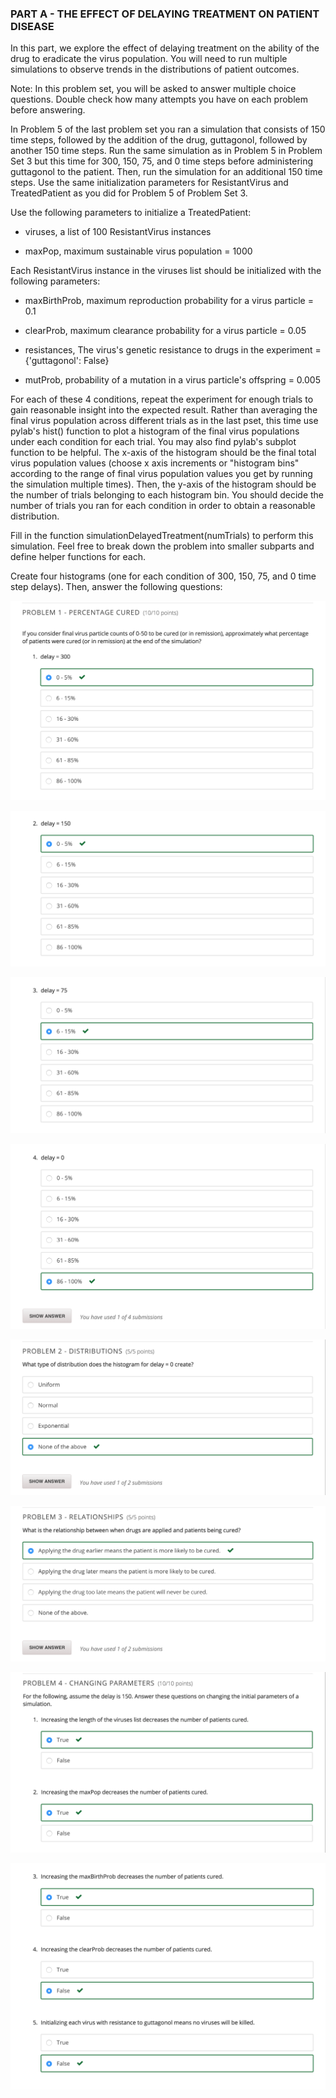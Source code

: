 ### PART A - THE EFFECT OF DELAYING TREATMENT ON PATIENT DISEASE

In this part, we explore the effect of delaying treatment on the ability of the drug to eradicate the virus population. You will need to run multiple simulations to observe trends in the distributions of patient outcomes.

Note: In this problem set, you will be asked to answer multiple choice questions. Double check how many attempts you have on each problem before answering.

In Problem 5 of the last problem set you ran a simulation that consists of 150 time steps, followed by the addition of the drug, guttagonol, followed by another 150 time steps. Run the same simulation as in Problem 5 in Problem Set 3 but this time for 300, 150, 75, and 0 time steps before administering guttagonol to the patient. Then, run the simulation for an additional 150 time steps. Use the same initialization parameters for ResistantVirus and TreatedPatient as you did for Problem 5 of Problem Set 3.

Use the following parameters to initialize a TreatedPatient:

- viruses, a list of 100 ResistantVirus instances

- maxPop, maximum sustainable virus population = 1000

Each ResistantVirus instance in the viruses list should be initialized with the following parameters:

- maxBirthProb, maximum reproduction probability for a virus particle = 0.1

- clearProb, maximum clearance probability for a virus particle = 0.05

- resistances, The virus's genetic resistance to drugs in the experiment = {'guttagonol': False}

- mutProb, probability of a mutation in a virus particle's offspring = 0.005

For each of these 4 conditions, repeat the experiment for enough trials to gain reasonable insight into the expected result. Rather than averaging the final virus population across different trials as in the last pset, this time use pylab's hist() function to plot a histogram of the final virus populations under each condition for each trial. You may also find pylab's subplot function to be helpful. The x-axis of the histogram should be the final total virus population values (choose x axis increments or "histogram bins" according to the range of final virus population values you get by running the simulation multiple times). Then, the y-axis of the histogram should be the number of trials belonging to each histogram bin. You should decide the number of trials you ran for each condition in order to obtain a reasonable distribution. 

Fill in the function simulationDelayedTreatment(numTrials) to perform this simulation. Feel free to break down the problem into smaller subparts and define helper functions for each.

Create four histograms (one for each condition of 300, 150, 75, and 0 time step delays). Then, answer the following questions:

![](./img/ps4_01.png)

![](./img/ps4_02.png)

![](./img/ps4_03.png)

![](./img/ps4_04.png)

![](./img/ps4_05.png)

![](./img/ps4_06.png)

![](./img/ps4_07.png)

![](./img/ps4_08.png)

